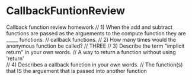 # CallbackFuntionReview
Callback function review homework
//  1) When the add and subtract functions are passed as the arguements to the compute function they are _____ functions. 
// callback functions.
//  2) How many times would the anonymous function be called? 
// THREE
//  3) Describe the term "implicit return" in your own words.
// A way to return a function without using 'return'  
//  4) Describes a callback function in your own words.
// The function(s) that IS the arguement that is passed into another function 
